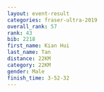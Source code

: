 ```yaml
---
layout: event-result 
categories: fraser-ultra-2019 
overall_rank: 57
rank: 43
bib: 2218
first_name: Kian Hui
last_name: Tan
distance: 22KM
category: 22KM
gender: Male
finish_time: 3-52-32
---
```

